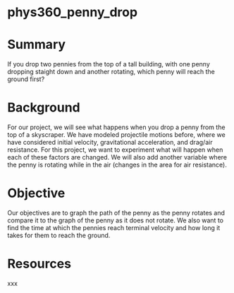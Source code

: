 # phys360_penny_drop

# Summary

If you drop two pennies from the top of a tall building, with one penny dropping staight down and another rotating, which penny will reach the ground first?


# Background

For our project, we will see what happens when you drop a penny from the top of a skyscraper. We have modeled projectile motions before, where we have considered initial velocity, gravitational acceleration, and drag/air resistance. For this project, we want to experiment what will happen when each of these factors are changed. We will also add another variable where the penny is rotating while in the air (changes in the area for air resistance).  



# Objective

Our objectives are to graph the path of the penny as the penny rotates and compare it to the graph of the penny as it does not rotate. We also want to find the time at which the pennies reach terminal velocity and how long it takes for them to reach the ground. 


# Resources

xxx

